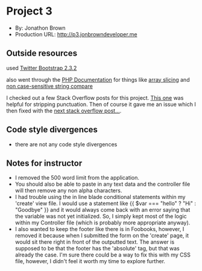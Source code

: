# Project 3
+ By: Jonathon Brown
+ Production URL: <http://p3.jonbrowndeveloper.me>

## Outside resources
used [Twitter Bootstrap 2.3.2](http://getbootstrap.com/2.3.2/)

also went through the [PHP Documentation](http://php.net/manual/en) for things like [array slicing](http://php.net/manual/en/function.array-slice.php) and [non case-sensitive string compare](http://php.net/manual/en/function.strcasecmp.php)

I checked out a few Stack Overflow posts for this project. [This one](https://stackoverflow.com/questions/5689918/php-strip-punctuation) was helpful for stripping punctuation. Then of course it gave me an issue which I then fixed with the [next stack overflow post...](https://stackoverflow.com/questions/475159/php-regex-what-is-class-at-offset-0).

## Code style divergences
- there are not any code style divergences

## Notes for instructor
+ I removed the 500 word limit from the application. 
+ You should also be able to paste in any text data and the controller file will then remove any non alpha characters.
+ I had trouble using the in line blade conditional statements within my 'create' view file. I would use a statement like {{ $var === "hello" ? "Hi" : "Goodbye" }} and it would always come back with an error saying that the variable was not yet initialized. So, I simply kept most of the logic within my Controller file (which is probably more appropriate anyway).
+ I also wanted to keep the footer like there is in Foobooks, however, I removed it because when I submitted the form on the 'create' page, it would sit there right in front of the outputted text. The answer is supposed to be that the footer has the 'absolute' tag, but that was already the case. I'm sure there could be a way to fix this with my CSS file, however, I didn't feel it worth my time to explore further. 